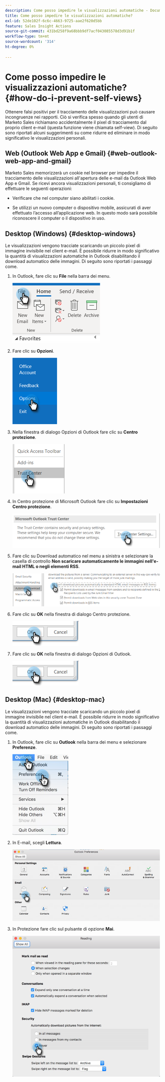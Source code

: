 ```yaml
---
description: Come posso impedire le visualizzazioni automatiche - Documentazione di Marketo - Documentazione del prodotto
title: Come posso impedire le visualizzazioni automatiche?
exl-id: 52de102f-6c6c-4663-9725-aae2f620d5bb
feature: Sales Insight Actions
source-git-commit: 431bd258f9a68bbb9df7acf043085578d3d91b1f
workflow-type: tm+mt
source-wordcount: '314'
ht-degree: 0%

---
```


# Come posso impedire le visualizzazioni automatiche? {#how-do-i-prevent-self-views}

Ottenere falsi positivi per il tracciamento delle visualizzazioni può causare incongruenze nei rapporti. Ciò si verifica spesso quando gli utenti di Marketo Sales richiamano accidentalmente il pixel di tracciamento dal proprio client e-mail (questa funzione viene chiamata self-view). Di seguito sono riportati alcuni suggerimenti su come ridurre ed eliminare in modo significativo le visualizzazioni personali.

## Web (Outlook Web App e Gmail) {#web-outlook-web-app-and-gmail}

Marketo Sales memorizzerà un cookie nel browser per impedire il tracciamento delle visualizzazioni all&#39;apertura delle e-mail da Outlook Web App e Gmail. Se ricevi ancora visualizzazioni personali, ti consigliamo di effettuare le seguenti operazioni:

* Verificare che nel computer siano abilitati i cookie.

* Se utilizzi un nuovo computer o dispositivo mobile, assicurati di aver effettuato l’accesso all’applicazione web. In questo modo sarà possibile riconoscere il computer o il dispositivo in uso.

## Desktop (Windows) {#desktop-windows}

Le visualizzazioni vengono tracciate scaricando un piccolo pixel di immagine invisibile nel client e-mail. È possibile ridurre in modo significativo la quantità di visualizzazioni automatiche in Outlook disabilitando il download automatico delle immagini. Di seguito sono riportati i passaggi come.

1. In Outlook, fare clic su **File** nella barra dei menu.

   ![](assets/how-do-i-prevent-self-views-1.png)

1. Fare clic su **Opzioni**.

   ![](assets/how-do-i-prevent-self-views-2.png)

1. Nella finestra di dialogo Opzioni di Outlook fare clic su **Centro protezione**.

   ![](assets/how-do-i-prevent-self-views-3.png)

1. In Centro protezione di Microsoft Outlook fare clic su **Impostazioni Centro protezione**.

   ![](assets/how-do-i-prevent-self-views-4.png)

1. Fare clic su Download automatico nel menu a sinistra e selezionare la casella di controllo **Non scaricare automaticamente le immagini nell&#39;e-mail HTML o negli elementi RSS**.

   ![](assets/how-do-i-prevent-self-views-5.png)

1. Fare clic su **OK** nella finestra di dialogo Centro protezione.

   ![](assets/how-do-i-prevent-self-views-6.png)

1. Fare clic su **OK** nella finestra di dialogo Opzioni di Outlook.

   ![](assets/how-do-i-prevent-self-views-7.png)

## Desktop (Mac) {#desktop-mac}

Le visualizzazioni vengono tracciate scaricando un piccolo pixel di immagine invisibile nel client e-mail. È possibile ridurre in modo significativo la quantità di visualizzazioni automatiche in Outlook disabilitando il download automatico delle immagini. Di seguito sono riportati i passaggi come.

1. In Outlook, fare clic su **Outlook** nella barra dei menu e selezionare **Preferenze**.

   ![](assets/how-do-i-prevent-self-views-8.png)

1. In E-mail, scegli **Lettura**.

   ![](assets/how-do-i-prevent-self-views-9.png)

1. In Protezione fare clic sul pulsante di opzione **Mai**.

   ![](assets/how-do-i-prevent-self-views-10.png)
